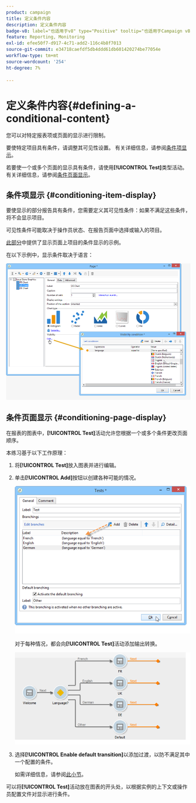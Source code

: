 ```yaml
---
product: campaign
title: 定义条件内容
description: 定义条件内容
badge-v8: label="也适用于v8" type="Positive" tooltip="也适用于Campaign v8"
feature: Reporting, Monitoring
exl-id: efee50f7-d917-4c71-add2-116c4b8f7013
source-git-commit: e34718caefdf5db4ddd61db601420274be77054e
workflow-type: tm+mt
source-wordcount: '254'
ht-degree: 7%

---
```


# 定义条件内容{#defining-a-conditional-content}



您可以对特定报表项或页面的显示进行限制。

要使特定项目具有条件，请调整其可见性设置。 有关详细信息，请参阅[条件项显示](#conditioning-item-display)。

若要使一个或多个页面的显示具有条件，请使用&#x200B;**[!UICONTROL Test]**&#x200B;类型活动。 有关详细信息，请参阅[条件页面显示](#conditioning-page-display)。

## 条件项显示 {#conditioning-item-display}

要使显示的部分报告具有条件，您需要定义其可见性条件：如果不满足这些条件，将不会显示项目。

可见性条件可能取决于操作员状态、在报告页面中选择或输入的项目。

[此部分](../../web/using/form-rendering.md#defining-fields-conditional-display)中提供了显示页面上项目的条件显示的示例。

在以下示例中，显示条件取决于语言：

![](assets/reporting_display_condition.png)

## 条件页面显示 {#conditioning-page-display}

在报表的图表中，**[!UICONTROL Test]**&#x200B;活动允许您根据一个或多个条件更改页面顺序。

本练习基于以下工作原理：

1. 将&#x200B;**[!UICONTROL Test]**&#x200B;放入图表并进行编辑。
1. 单击&#x200B;**[!UICONTROL Add]**&#x200B;按钮以创建各种可能的情况。

   ![](assets/reporting_test_sample.png)

   对于每种情况，都会向&#x200B;**[!UICONTROL Test]**&#x200B;活动添加输出转换。

   ![](assets/reporting_test_transitions.png)

1. 选择&#x200B;**[!UICONTROL Enable default transition]**&#x200B;以添加过渡，以防不满足其中一个配置的条件。

   如需详细信息，请参阅[此小节](../../web/using/defining-web-forms-page-sequencing.md#conditional-page-display)。

可以将&#x200B;**[!UICONTROL Test]**&#x200B;活动放在图表的开头处，以根据实例的上下文或操作员配置文件对显示进行条件。
